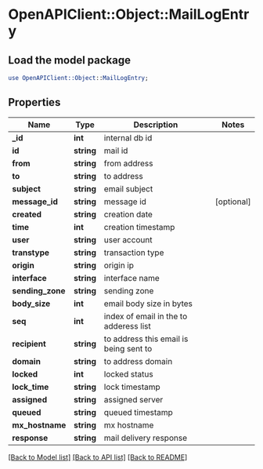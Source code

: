 # OpenAPIClient::Object::MailLogEntry

## Load the model package
```perl
use OpenAPIClient::Object::MailLogEntry;
```

## Properties
Name | Type | Description | Notes
------------ | ------------- | ------------- | -------------
**_id** | **int** | internal db id | 
**id** | **string** | mail id | 
**from** | **string** | from address | 
**to** | **string** | to address | 
**subject** | **string** | email subject | 
**message_id** | **string** | message id | [optional] 
**created** | **string** | creation date | 
**time** | **int** | creation timestamp | 
**user** | **string** | user account | 
**transtype** | **string** | transaction type | 
**origin** | **string** | origin ip | 
**interface** | **string** | interface name | 
**sending_zone** | **string** | sending zone | 
**body_size** | **int** | email body size in bytes | 
**seq** | **int** | index of email in the to adderess list | 
**recipient** | **string** | to address this email is being sent to | 
**domain** | **string** | to address domain | 
**locked** | **int** | locked status | 
**lock_time** | **string** | lock timestamp | 
**assigned** | **string** | assigned server | 
**queued** | **string** | queued timestamp | 
**mx_hostname** | **string** | mx hostname | 
**response** | **string** | mail delivery response | 

[[Back to Model list]](../README.md#documentation-for-models) [[Back to API list]](../README.md#documentation-for-api-endpoints) [[Back to README]](../README.md)


